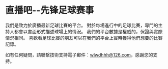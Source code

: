 # 直播吧--先锋足球赛事

我們是致力於廣播最新足球比賽的平台。 對於每場進行中的足球比賽，專門的主持人都會以書面形式描述球場上的情況。 我們的平台數據是權威的，保證與實際情況相同。 喜歡看足球比賽的朋友可以在我們的平台上實時獲得他們想要的比賽記錄。

如有任何疑問，請聯繫技術支持電子郵件：wlwdhhh@126.com，感謝您的支持。

